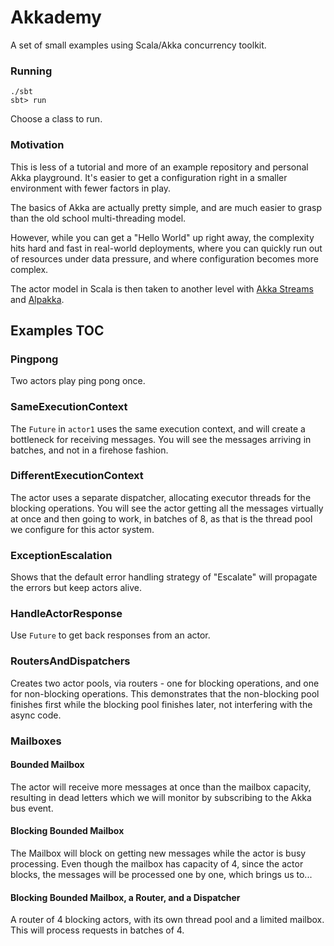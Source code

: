 # Akkademy
A set of small examples using Scala/Akka concurrency toolkit.

### Running
    ./sbt
    sbt> run

Choose a class to run.


### Motivation
This is less of a tutorial and more of an example repository and personal Akka playground.
It's easier to get a configuration right in a smaller environment with fewer factors in play.

The basics of Akka are actually pretty simple, and are much easier to grasp than the 
old school multi-threading model. 

However, while you can get a "Hello World" up right away, the complexity hits hard and fast in 
real-world deployments, where you can quickly run out of resources under data pressure, 
and where configuration becomes more complex.

The actor model in Scala is then taken to another level with [Akka Streams](https://doc.akka.io/docs/akka/2.5/stream/index.html) 
and [Alpakka](https://developer.lightbend.com/docs/alpakka/current/).

## Examples TOC

### Pingpong
Two actors play ping pong once.

### SameExecutionContext
The `Future` in `actor1` uses the same execution context, and will create a bottleneck for 
receiving messages. You will see the messages arriving in batches, and not in a firehose fashion.

### DifferentExecutionContext
The actor uses a separate dispatcher, allocating executor threads for the blocking operations.
You will see the actor getting all the messages virtually at once and then going to work,
in batches of 8, as that is the thread pool we configure for this actor system.

### ExceptionEscalation
Shows that the default error handling strategy of "Escalate" will propagate the errors but keep
actors alive.

### HandleActorResponse
Use `Future` to get back responses from an actor.

### RoutersAndDispatchers
Creates two actor pools, via routers - one for blocking operations, and one for non-blocking
operations. This demonstrates that the non-blocking pool finishes first while the blocking
pool finishes later, not interfering with the async code.

### Mailboxes
#### Bounded Mailbox
The actor will receive more messages at once than the mailbox capacity, resulting in dead letters
which we will monitor by subscribing to the Akka bus event.

#### Blocking Bounded Mailbox
The Mailbox will block on getting new messages while the actor is busy processing. Even though the 
mailbox has capacity of 4, since the actor blocks, the messages will be processed one by one,
which brings us to...

#### Blocking Bounded Mailbox, a Router, and a Dispatcher
A router of 4 blocking actors, with its own thread pool and a limited mailbox. This will process
requests in batches of 4.
